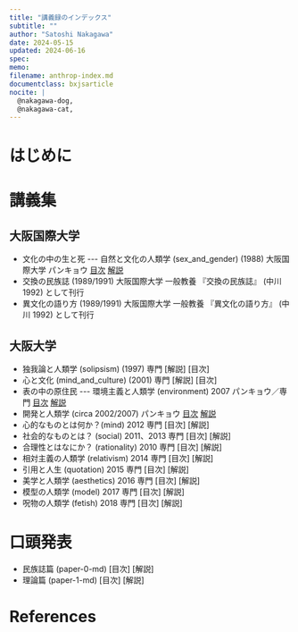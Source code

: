 ```yaml
---
title: "講義録のインデックス"
subtitle: ""
author: "Satoshi Nakagawa"
date: 2024-05-15
updated: 2024-06-16
spec: 
memo: 
filename: anthrop-index.md
documentclass: bxjsarticle
nocite: |
  @nakagawa-dog,
  @nakagawa-cat,
---
```


# はじめに

# 講義集

## 大阪国際大学

- 文化の中の生と死 --- 自然と文化の人類学
  (sex_and_gender) (1988) 大阪国際大学
  パンキョウ
  [目次](http://www.merapano.net/~satoshi/anthrop/class-md/sex_and_gender/index.html)
  [解説](http://www.merapano.net/~satoshi/anthrop/class-md/sex_and_gender/README.html)
- 交換の民族誌 (1989/1991) 大阪国際大学
  一般教養
  『交換の民族誌』<!---[@nakagawa-dog]--> (中川 1992)
  として刊行
- 異文化の語り方 (1989/1991) 大阪国際大学
  一般教養
  『異文化の語り方』<!---[@nakagawa-cat]--> (中川 1992)
  として刊行
  
## 大阪大学
  
- 独我論と人類学 (solipsism) (1997) 専門 [解説] [目次]
- 心と文化 (mind_and_culture) (2001) 専門 [解説] [目次]
- 表の中の原住民 --- 
  環境主義と人類学 (environment) 2007 パンキョウ／専門
  [目次](http://www.merapano.net/~satoshi/anthrop/class-md/environment/index.html)
  [解説](http://www.merapano.net/~satoshi/anthrop/class-md/environment/README.html)
- 開発と人類学 (circa 2002/2007) パンキョウ
  [目次](http://www.merapano.net/~satoshi/anthrop/class-md/development/index.html)
  [解説](http://www.merapano.net/~satoshi/anthrop/class-md/development/README.html)
- 心的なものとは何か？(mind)  2012 専門 [目次] [解説]
- 社会的なものとは？ (social) 2011、2013 専門 [目次] [解説]
- 合理性とはなにか？ (rationality) 2010 専門 [目次] [解説]
- 相対主義の人類学 (relativism)  2014 専門 [目次] [解説]
- 引用と人生 (quotation) 2015 専門 [目次] [解説]
- 美学と人類学 (aesthetics)  2016 専門 [目次] [解説]
- 模型の人類学 (model)  2017 専門 [目次] [解説]
- 呪物の人類学 (fetish)  2018 専門 [目次] [解説]

# 口頭発表

- 民族誌篇 (paper-0-md)  [目次] [解説]
- 理論篇 (paper-1-md)  [目次] [解説]

# References
